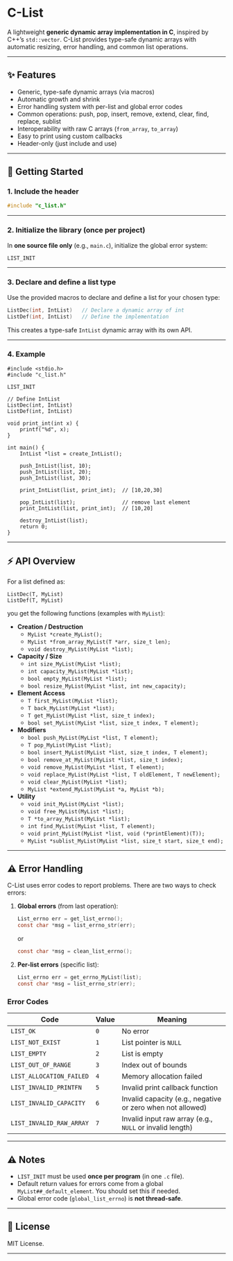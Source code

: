 # C-List

A lightweight **generic dynamic array implementation in C**, inspired by C++’s `std::vector`.
 C-List provides type-safe dynamic arrays with automatic resizing, error handling, and common list operations.

------

## ✨ Features

- Generic, type-safe dynamic arrays (via macros)
- Automatic growth and shrink
- Error handling system with per-list and global error codes
- Common operations: push, pop, insert, remove, extend, clear, find, replace, sublist
- Interoperability with raw C arrays (`from_array`, `to_array`)
- Easy to print using custom callbacks
- Header-only (just include and use)

------

## 🚀 Getting Started

### 1. Include the header

```c
#include "c_list.h"
```

------

### 2. Initialize the library (once per project)

In **one source file only** (e.g., `main.c`), initialize the global error system:

```c
LIST_INIT
```

------

### 3. Declare and define a list type

Use the provided macros to declare and define a list for your chosen type:

```c
ListDec(int, IntList)   // Declare a dynamic array of int
ListDef(int, IntList)   // Define the implementation
```

This creates a type-safe `IntList` dynamic array with its own API.

------

### 4. Example

```
#include <stdio.h>
#include "c_list.h"

LIST_INIT

// Define IntList
ListDec(int, IntList)
ListDef(int, IntList)

void print_int(int x) {
    printf("%d", x);
}

int main() {
    IntList *list = create_IntList();

    push_IntList(list, 10);
    push_IntList(list, 20);
    push_IntList(list, 30);

    print_IntList(list, print_int);  // [10,20,30]

    pop_IntList(list);               // remove last element
    print_IntList(list, print_int);  // [10,20]

    destroy_IntList(list);
    return 0;
}
```

------

## ⚡ API Overview

For a list defined as:

```
ListDec(T, MyList)
ListDef(T, MyList)
```

you get the following functions (examples with `MyList`):

- **Creation / Destruction**
  - `MyList *create_MyList();`
  - `MyList *from_array_MyList(T *arr, size_t len);`
  - `void destroy_MyList(MyList *list);`
- **Capacity / Size**
  - `int size_MyList(MyList *list);`
  - `int capacity_MyList(MyList *list);`
  - `bool empty_MyList(MyList *list);`
  - `bool resize_MyList(MyList *list, int new_capacity);`
- **Element Access**
  - `T first_MyList(MyList *list);`
  - `T back_MyList(MyList *list);`
  - `T get_MyList(MyList *list, size_t index);`
  - `bool set_MyList(MyList *list, size_t index, T element);`
- **Modifiers**
  - `bool push_MyList(MyList *list, T element);`
  - `T pop_MyList(MyList *list);`
  - `bool insert_MyList(MyList *list, size_t index, T element);`
  - `bool remove_at_MyList(MyList *list, size_t index);`
  - `void remove_MyList(MyList *list, T element);`
  - `void replace_MyList(MyList *list, T oldElement, T newElement);`
  - `void clear_MyList(MyList *list);`
  - `MyList *extend_MyList(MyList *a, MyList *b);`
- **Utility**
  - `void init_MyList(MyList *list);`
  - `void free_MyList(MyList *list);`
  - `T *to_array_MyList(MyList *list);`
  - `int find_MyList(MyList *list, T element);`
  - `void print_MyList(MyList *list, void (*printElement)(T));`
  - `MyList *sublist_MyList(MyList *list, size_t start, size_t end);`

------

## ⚠️ Error Handling

C-List uses error codes to report problems.
There are two ways to check errors:

1. **Global errors** (from last operation):

   ```c
   List_errno err = get_list_errno();
   const char *msg = list_errno_str(err);
   ```
   or 
   ```c
   const char *msg = clean_list_errno();
   ```

2. **Per-list errors** (specific list):

   ```c
   List_errno err = get_errno_MyList(list);
   const char *msg = list_errno_str(err);
   ```

### Error Codes

| Code                     | Value | Meaning                                                    |
| ------------------------ | ----- | ---------------------------------------------------------- |
| `LIST_OK`                | `0`   | No error                                                   |
| `LIST_NOT_EXIST`         | `1`   | List pointer is `NULL`                                     |
| `LIST_EMPTY`             | `2`   | List is empty                                              |
| `LIST_OUT_OF_RANGE`      | `3`   | Index out of bounds                                        |
| `LIST_ALLOCATION_FAILED` | `4`   | Memory allocation failed                                   |
| `LIST_INVALID_PRINTFN`   | `5`   | Invalid print callback function                            |
| `LIST_INVALID_CAPACITY`  | `6`   | Invalid capacity (e.g., negative or zero when not allowed) |
| `LIST_INVALID_RAW_ARRAY` | `7`   | Invalid input raw array (e.g., `NULL` or invalid length)   |

------

## ⚠️ Notes

- `LIST_INIT` must be used **once per program** (in one `.c` file).
- Default return values for errors come from a global `MyList##_default_element`. You should set this if needed.
- Global error code (`global_list_errno`) is **not thread-safe**.

------

## 📜 License

MIT License.

------
